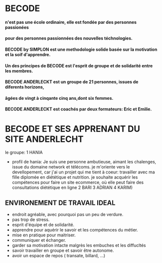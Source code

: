 # BECODE 
#### n'est pas une école ordinaire, elle est fondée par des personnes passionées 
#### pour des personnes passionnées des nouvelles téchnologies.
#### BECODE by SIMPLON est une methodologie solide basée sur la motivation et la soif d'apprendre.
#### Un des principes de BECODE est l'esprit de groupe et de solidarité entre les membres.
#### BECODE ANDERLECKT est un groupe de 21 personnes, issues de diferents horizons, 
#### âgées de vingt à cinqante cinq ans,dont six femmes.
#### BECODE ANDERLECKT est coachés par deux formateurs: Eric et Emilie.





# BECODE ET SES APPRENANT DU SITE ANDERLECHT 
le groupe:
1 HANIA 
  * profil de hania:
      Je suis une personne ambutieuse, aimant les chalenges, issue du domaine network et télécoms.
      je m'oriente vers le devellopement, car j'ai un projet qui me tient à coeur: travailler avec ma fille
      diplomée en diététique et nutrition. je souhaite acquérir les compétences pour faire un site ecommerce, 
      où elle peut faire des consultations diététique en ligne
2 BARI
3 ADRIAN
4 KARIM)
## ENVIRONEMENT DE TRAVAIL IDEAL
-  endroit agréable, avec pourquoi pas un peu de verdure.
-  pas trop de stress.
-  esprit d'équipe et de solidarité.
-  apprendre pour aquérir le savoir et les compétences du métier.
-  mise en pratique pour maitriser.
-  communiquer et échanger.
-  garder sa motivation intacte malgrès les embuches et les diffucltés
-  savoir travailler en groupe et savoir être autonome.
- avoir un espace de repos ( transate, billard, ...)
